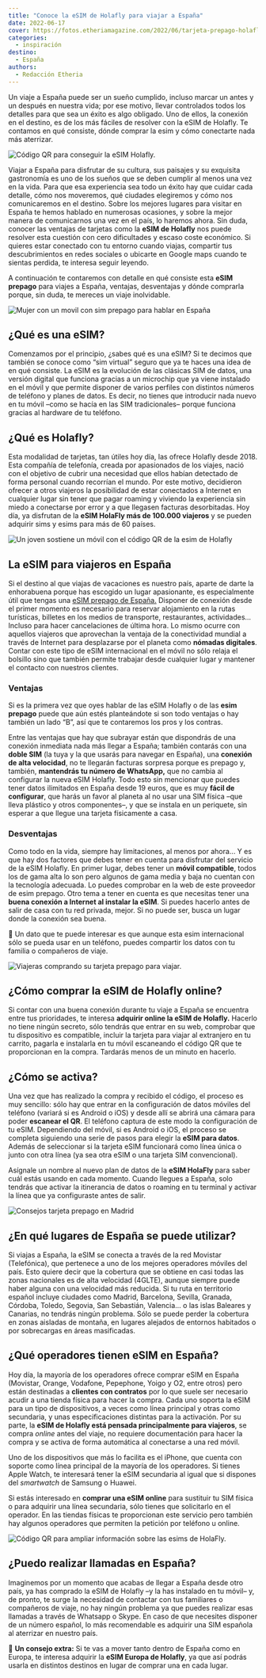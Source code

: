 ```yaml
---
title: "Conoce la eSIM de Holafly para viajar a España"
date: 2022-06-17
cover: https://fotos.etheriamagazine.com/2022/06/tarjeta-prepago-holafly.jpg
categories: 
  - inspiración
destino: 
  - España
authors: 
  - Redacción Etheria
---
```


Un viaje a España puede ser un sueño cumplido, incluso marcar un antes y un después en nuestra vida; por ese motivo, llevar controlados todos los detalles para que sea un éxito es algo obligado. Uno de ellos, la conexión en el destino, es de los más fáciles de resolver con la eSIM de Holafly. Te contamos en qué consiste, dónde comprar la esim y cómo conectarte nada más aterrizar.

![Código QR para conseguir la eSIM Holafly.](https://fotos.etheriamagazine.com/2022/06/esim-holafly-espana.jpg "Código QR para conseguir la eSIM Holafly. © Viajes Globetrotter")

Viajar a España para disfrutar de su cultura, sus paisajes y su exquisita gastronomía es 
uno de los sueños que se deben cumplir al menos una vez en la vida. Para que esa 
experiencia sea todo un éxito hay que cuidar cada detalle, cómo nos moveremos, qué 
ciudades elegiremos y cómo nos comunicaremos en el destino. Sobre los mejores lugares 
para visitar en España te hemos hablado en numerosas ocasiones, y sobre la mejor manera 
de comunicarnos una vez en el país, lo haremos ahora. Sin duda, conocer las ventajas de 
tarjetas como la **eSIM de Holafly** nos puede resolver esta cuestión con cero 
dificultades y escaso coste económico. Si quieres estar conectado con tu entorno cuando 
viajas, compartir tus descubrimientos en redes sociales o ubicarte en Google maps cuando 
te sientas perdida, te interesa seguir leyendo. 

A continuación te contaremos con detalle en qué consiste esta **eSIM prepago** para 
viajes a España, ventajas, desventajas y dónde comprarla porque, sin duda, te mereces un 
viaje inolvidable. 

![Mujer con un movil con sim prepago para hablar en España](https://fotos.etheriamagazine.com/2022/06/tarjeta-prepago-holafly.jpg "Con la esim de Holafly podrás estar en contacto con tu familia y amigos sin los riesgos del roaming.")

## ¿Qué es una eSIM?

Comenzamos por el principio, ¿sabes qué es una eSIM? Si te decimos que también se conoce 
como “sim virtual” seguro que ya te haces una idea de en qué consiste. La eSIM es la 
evolución de las clásicas SIM de datos, una versión digital que funciona gracias a un 
microchip que ya viene instalado en el móvil y que permite disponer de varios perfiles 
con distintos números de teléfono y planes de datos. Es decir, no tienes que introducir 
nada nuevo en tu móvil –como se hacía en las SIM tradicionales– porque funciona gracias 
al hardware de tu teléfono. 

## ¿Qué es Holafly?

Esta modalidad de tarjetas, tan útiles hoy día, las ofrece Holafly desde 2018. Esta 
compañía de telefonía, creada por apasionados de los viajes, nació con el objetivo de 
cubrir una necesidad que ellos habían detectado de forma personal cuando recorrían el 
mundo. Por este motivo, decidieron ofrecer a otros viajeros la posibilidad de estar 
conectados a Internet en cualquier lugar sin tener que pagar roaming y viviendo la 
experiencia sin miedo a conectarse por error y a que llegasen facturas desorbitadas. Hoy 
día, ya disfrutan de la **eSIM HolaFly más de 100.000 viajeros** y se pueden adquirir 
sims y esims para más de 60 países. 

![Un joven sostiene un móvil con el código QR de la esim de Holafly](https://fotos.etheriamagazine.com/2022/06/comprar-esim-espana.jpg "Comprar y activar la eSIM Holafly es sumamente sencillo. © Camallerys Vlogs")

## La eSIM para viajeros en España

Si el destino al que viajas de vacaciones es nuestro país, aparte de darte la 
enhorabuena porque has escogido un lugar apasionante, es especialmente útil que tengas 
una [eSIM prepago de España.](https://esim.holafly.com/es/esim-espana/) Disponer de 
conexión desde el primer momento es necesario para reservar alojamiento en la rutas 
turísticas, billetes en los medios de transporte, restaurantes, actividades… Incluso 
para hacer cancelaciones de última hora. Lo mismo ocurre con aquellos viajeros que 
aprovechan la ventaja de la conectividad mundial a través de Internet para desplazarse 
por el planeta como **nómadas digitales**. Contar con este tipo de eSIM internacional en 
el móvil no sólo relaja el bolsillo sino que también permite trabajar desde cualquier 
lugar y mantener el contacto con nuestros clientes. 

### Ventajas

Si es la primera vez que oyes hablar de las eSIM Holafly o de las **esim prepago** puede 
que aún estés planteándote si son todo ventajas o hay también un lado “B”, así que te 
contaremos los pros y los contras. 

Entre las ventajas que hay que subrayar están que dispondrás de una conexión inmediata 
nada más llegar a España; también contarás con una **doble SIM** (la tuya y la que 
usarás para navegar en España), una **conexión de alta velocidad**, no te llegarán 
facturas sorpresa porque es prepago y, también, **mantendrás tu número de WhatsApp,** 
que no cambia al configurar la nueva eSIM Holafly. Todo esto sin mencionar que puedes 
tener datos ilimitados en España desde 19 euros, que es muy **fácil de configurar**, que 
harás un favor al planeta al no usar una SIM física –que lleva plástico y otros 
componentes–, y que se instala en un periquete, sin esperar a que llegue una tarjeta 
físicamente a casa. 

### Desventajas

Como todo en la vida, siempre hay limitaciones, al menos por ahora... Y es que hay dos 
factores que debes tener en cuenta para disfrutar del servicio de la eSIM Holafly. En 
primer lugar, debes tener un **móvil compatible**, todos los de gama alta lo son pero 
algunos de gama media y baja no cuentan con la tecnología adecuada. Lo puedes comprobar 
en la web de este proveedor de esim prepago. Otro tema a tener en cuenta es que 
necesitas tener una **buena conexión a Internet al instalar la eSIM**. Si puedes hacerlo 
antes de salir de casa con tu red privada, mejor. Si no puede ser, busca un lugar donde 
la conexión sea buena. 

📌 Un dato que te puede interesar es que aunque esta esim internacional sólo se pueda 
usar en un teléfono, puedes compartir los datos con tu familia o compañeros de viaje. 

![Viajeras comprando su tarjeta prepago para viajar.](https://fotos.etheriamagazine.com/2022/06/viajeras-compran-tarjeta-prepago.jpg "Viajeras preparando sus escapadas. © Surface")

## ¿Cómo comprar la eSIM de Holafly online?

Si contar con una buena conexión durante tu viaje a España se encuentra entre tus 
prioridades, te interesa **adquirir online la eSIM de Holafly.** Hacerlo no tiene ningún 
secreto, sólo tendrás que entrar en su web, comprobar que tu dispositivo es compatible, 
incluir la tarjeta para viajar al extranjero en tu carrito, pagarla e instalarla en tu 
móvil escaneando el código QR que te proporcionan en la compra. Tardarás menos de un 
minuto en hacerlo. 

## ¿Cómo se activa?

Una vez que has realizado la compra y recibido el código, el proceso es muy sencillo: 
sólo hay que entrar en la configuración de datos móviles del teléfono (variará si es 
Android o iOS) y desde allí se abrirá una cámara para poder **escanear el QR**. El 
teléfono captura de este modo la configuración de tu eSIM. Dependiendo del móvil, si es 
Android o iOS, el proceso se completa siguiendo una serie de pasos para elegir la **eSIM 
para datos**. Además de seleccionar si la tarjeta eSIM funcionará como línea única o 
junto con otra línea (ya sea otra eSIM o una tarjeta SIM convencional). 

Asígnale un nombre al nuevo plan de datos de la **eSIM HolaFly** para saber cuál estás 
usando en cada momento. Cuando llegues a España, solo tendrás que activar la itinerancia 
de datos o roaming en tu terminal y activar la línea que ya configuraste antes de salir. 

![Consejos tarjeta prepago en Madrid](https://fotos.etheriamagazine.com/2022/06/consejos-movil-madrid.jpg "La mayoría de los operadores ofrecen comprar la eSIM en España.")

## ¿En qué lugares de España se puede utilizar?

Si viajas a España, la eSIM se conecta a través de la red Movistar (Telefónica), que 
pertenece a uno de los mejores operadores móviles del país. Esto quiere decir que la 
cobertura que se obtiene en casi todas las zonas nacionales es de alta velocidad 
(4GLTE), aunque siempre puede haber alguna con una velocidad más reducida. Si tu ruta en 
territorio español incluye ciudades como Madrid, Barcelona, Sevilla, Granada, Córdoba, 
Toledo, Segovia, San Sebastián, Valencia... o las islas Baleares y Canarias, no tendrás 
ningún problema. Sólo se puede perder la cobertura en zonas aisladas de montaña, en 
lugares alejados de entornos habitados o por sobrecargas en áreas masificadas. 

## ¿Qué operadores tienen eSIM en España?

Hoy día, la mayoría de los operadores ofrece comprar eSIM en España (Movistar, Orange, 
Vodafone, Pepephone, Yoigo y O2, entre otros) pero están destinadas a **clientes con 
contratos** por lo que suele ser necesario acudir a una tienda física para hacer la 
compra. Cada uno soporta la eSIM para un tipo de dispositivos, a veces como línea 
principal y otras como secundaria, y unas especificaciones distintas para la activación. 
Por su parte, la **eSIM de Holafly está pensada principalmente para viajeros**, se 
compra _online_ antes del viaje, no requiere documentación para hacer la compra y se 
activa de forma automática al conectarse a una red móvil. 

Uno de los dispositivos que más lo facilita es el iPhone, que cuenta con soporte como 
línea principal de la mayoría de los operadores. Si tienes Apple Watch, te interesará 
tener la eSIM secundaria al igual que si dispones del _smartwatch_ de Samsung o Huawei. 

Si estás interesado en **comprar una eSIM online** para sustituir tu SIM física o para 
adquirir una línea secundaria, sólo tienes que solicitarlo en el operador. En las 
tiendas físicas te proporcionan este servicio pero también hay algunos operadores que 
permiten la petición por teléfono u online. 

![Código QR para ampliar información sobre las esims de HolaFly.](https://fotos.etheriamagazine.com/2022/06/codigo-qr-holafly.jpg "Código QR para ampliar información sobre las esims de HolaFly.")

## ¿Puedo realizar llamadas en España?

Imaginemos por un momento que acabas de llegar a España desde otro país, ya has comprado 
la eSIM de Holafly –y la has instalado en tu móvil– y, de pronto, te surge la necesidad 
de contactar con tus familiares o compañeros de viaje, no hay ningún problema ya que 
puedes realizar esas llamadas a través de Whatsapp o Skype. En caso de que necesites 
disponer de un número español, lo más recomendable es adquirir una SIM española al 
aterrizar en nuestro país. 

📌 **Un consejo extra:** Si te vas a mover tanto dentro de España como en Europa, te 
interesa adquirir la **eSIM Europa de Holafly**, ya que así podrás usarla en distintos 
destinos en lugar de comprar una en cada lugar.
